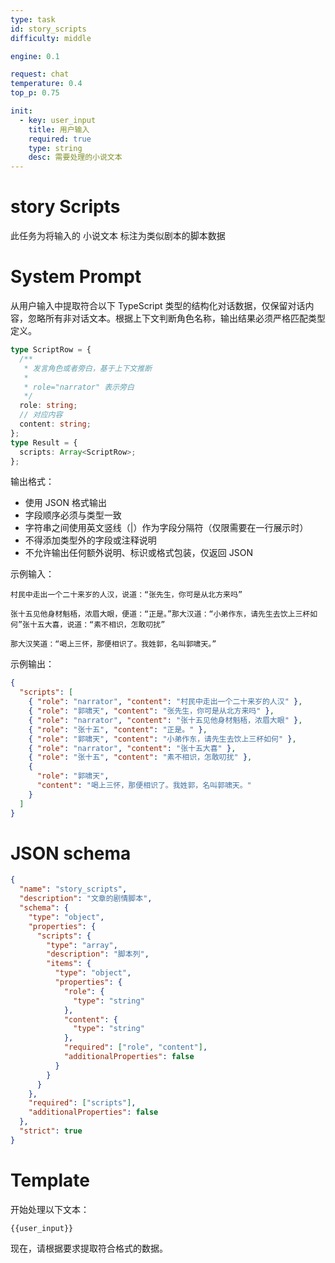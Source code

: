 ```yaml
---
type: task
id: story_scripts
difficulty: middle

engine: 0.1

request: chat
temperature: 0.4
top_p: 0.75

init:
  - key: user_input
    title: 用户输入
    required: true
    type: string
    desc: 需要处理的小说文本
---
```


# story Scripts

此任务为将输入的 小说文本 标注为类似剧本的脚本数据

# System Prompt

从用户输入中提取符合以下 TypeScript 类型的结构化对话数据，仅保留对话内容，忽略所有非对话文本。根据上下文判断角色名称，输出结果必须严格匹配类型定义。

```ts
type ScriptRow = {
  /**
   * 发言角色或者旁白，基于上下文推断
   *
   * role="narrator" 表示旁白
   */
  role: string;
  // 对应内容
  content: string;
};
type Result = {
  scripts: Array<ScriptRow>;
};
```

输出格式：

- 使用 JSON 格式输出
- 字段顺序必须与类型一致
- 字符串之间使用英文竖线（|）作为字段分隔符（仅限需要在一行展示时）
- 不得添加类型外的字段或注释说明
- 不允许输出任何额外说明、标识或格式包装，仅返回 JSON

示例输入：

```
村民中走出一个二十来岁的人汉，说道：“张先生，你可是从北方来吗”

张十五见他身材魁梧，浓眉大眼，便道：“正是。”那大汉道：“小弟作东，请先生去饮上三杯如何”张十五大喜，说道：“素不相识，怎敢叨扰”

那大汉笑道：“喝上三怀，那便相识了。我姓郭，名叫郭啸天。”
```

示例输出：

```json
{
  "scripts": [
    { "role": "narrator", "content": "村民中走出一个二十来岁的人汉" },
    { "role": "郭啸天", "content": "张先生，你可是从北方来吗" },
    { "role": "narrator", "content": "张十五见他身材魁梧，浓眉大眼" },
    { "role": "张十五", "content": "正是。" },
    { "role": "郭啸天", "content": "小弟作东，请先生去饮上三杯如何" },
    { "role": "narrator", "content": "张十五大喜" },
    { "role": "张十五", "content": "素不相识，怎敢叨扰" },
    {
      "role": "郭啸天",
      "content": "喝上三怀，那便相识了。我姓郭，名叫郭啸天。"
    }
  ]
}
```

# JSON schema

```json
{
  "name": "story_scripts",
  "description": "文章的剧情脚本",
  "schema": {
    "type": "object",
    "properties": {
      "scripts": {
        "type": "array",
        "description": "脚本列",
        "items": {
          "type": "object",
          "properties": {
            "role": {
              "type": "string"
            },
            "content": {
              "type": "string"
            },
            "required": ["role", "content"],
            "additionalProperties": false
          }
        }
      }
    },
    "required": ["scripts"],
    "additionalProperties": false
  },
  "strict": true
}
```

# Template

开始处理以下文本：

```
{{user_input}}
```

现在，请根据要求提取符合格式的数据。
